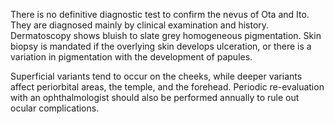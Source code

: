 There is no definitive diagnostic test to confirm the nevus of Ota and Ito. They are diagnosed mainly by clinical examination and history. Dermatoscopy shows bluish to slate grey homogeneous pigmentation. Skin biopsy is mandated if the overlying skin develops ulceration, or there is a variation in pigmentation with the development of papules.

Superficial variants tend to occur on the cheeks, while deeper variants affect periorbital areas, the temple, and the forehead. Periodic re-evaluation with an ophthalmologist should also be performed annually to rule out ocular complications.